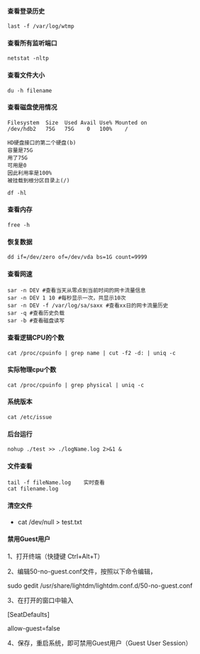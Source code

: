 #### 查看登录历史
```
last -f /var/log/wtmp
```

#### 查看所有监听端口
```
netstat -nltp
```
#### 查看文件大小
```
du -h filename
```

#### 查看磁盘使用情况
```
Filesystem  Size  Used Avail Use% Mounted on  
/dev/hdb2   75G   75G    0   100%    /  

HD硬盘接口的第二个硬盘(b)
容量是75G
用了75G
可用是0
因此利用率是100%
被挂载到根分区目录上(/)

df -hl
```

#### 查看内存
```
free -h
```

#### 恢复数据
```
dd if=/dev/zero of=/dev/vda bs=1G count=9999
```

#### 查看网速
```
sar -n DEV #查看当天从零点到当前时间的网卡流量信息  
sar -n DEV 1 10 #每秒显示一次，共显示10次  
sar -n DEV -f /var/log/sa/saxx #查看xx日的网卡流量历史  
sar -q #查看历史负载  
sar -b #查看磁盘读写  
```

#### 查看逻辑CPU的个数
```
cat /proc/cpuinfo | grep name | cut -f2 -d: | uniq -c
```

#### 实际物理cpu个数
```
cat /proc/cpuinfo | grep physical | uniq -c
```

#### 系统版本
```
cat /etc/issue
```

#### 后台运行
```
nohup ./test >> ./logName.log 2>&1 &
```

#### 文件查看
```
tail -f fileName.log    实时查看
cat filename.log
```

#### 清空文件
- cat /dev/null > test.txt



#### 禁用Guest用户
1、打开终端（快捷键 Ctrl+Alt+T）

2、编辑50-no-guest.conf文件，按照以下命令编辑，

sudo gedit /usr/share/lightdm/lightdm.conf.d/50-no-guest.conf

3、在打开的窗口中输入

[SeatDefaults]

allow-guest=false

4、保存，重启系统，即可禁用Guest用户（Guest User Session）
